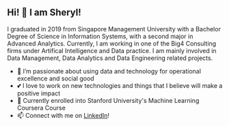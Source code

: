 ## Hi! 👋 I am Sheryl! ##

I graduated in 2019 from Singapore Management University with a Bachelor Degree of Science in Information Systems, with a second major in Advanced Analytics. Currently, I am working in one of the Big4 Consulting firms under Artifical Intelligence and Data practice. I am mainly involved in Data Management, Data Analytics and Data Engineering related projects.

- 👀 I’m passionate about using data and technology for operational excellence and social good
- 💕 I love to work on new technologies and things that I believe will make a positive impact
- 🌱 Currently enrolled into Stanford University's Machine Learning Coursera Course
- 📫 Connect with me on [LinkedIn](https://www.linkedin.com/in/sherylcme/)!

<!---
sherylcme/sherylcme is a ✨ special ✨ repository because its `README.md` (this file) appears on your GitHub profile.
You can click the Preview link to take a look at your changes.
--->
